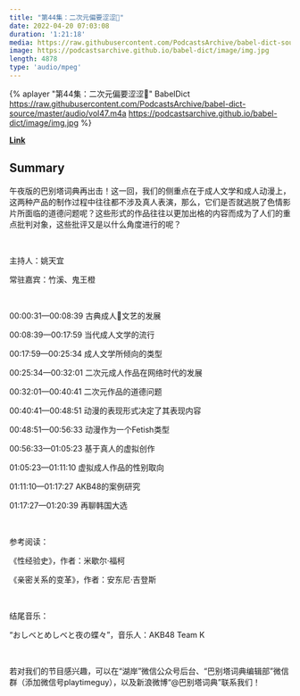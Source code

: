 ```yaml
---
title: "第44集：二次元偏要涩涩🔞"
date: 2022-04-20 07:03:08
duration: '1:21:18'
media: https://raw.githubusercontent.com/PodcastsArchive/babel-dict-source/master/audio/vol47.m4a
image: https://podcastsarchive.github.io/babel-dict/image/img.jpg
length: 4878
type: 'audio/mpeg'
---
```


{% aplayer "第44集：二次元偏要涩涩🔞" BabelDict  https://raw.githubusercontent.com/PodcastsArchive/babel-dict-source/master/audio/vol47.m4a https://podcastsarchive.github.io/babel-dict/image/img.jpg %}

**[Link](https://www.xiaoyuzhoufm.com/episode/625fb29272f4ab83d324f601)**

## Summary
<p>午夜版的巴别塔词典再出击！这一回，我们的侧重点在于成人文学和成人动漫上，这两种产品的制作过程中往往都不涉及真人表演，那么，它们是否就逃脱了色情影片所面临的道德问题呢？这些形式的作品往往以更加出格的内容而成为了人们的重点批判对象，这些批评又是以什么角度进行的呢？</p><p><br /></p><p>主持人：姚天宜</p><p>常驻嘉宾：竹溪、鬼王橙</p><p><br /></p><p>00:00:31—00:08:39 古典成人🔞文艺的发展</p><p>00:08:39—00:17:59 当代成人文学的流行</p><p>00:17:59—00:25:34 成人文学所倾向的类型</p><p>00:25:34—00:32:01 二次元成人作品在网络时代的发展</p><p>00:32:01—00:40:41 二次元作品的道德问题</p><p>00:40:41—00:48:51 动漫的表现形式决定了其表现内容</p><p>00:48:51—00:56:33 动漫作为一个Fetish类型</p><p>00:56:33—01:05:23 基于真人的虚拟创作</p><p>01:05:23—01:11:10 虚拟成人作品的性别取向</p><p>01:11:10—01:17:27 AKB48的案例研究</p><p>01:17:27—01:20:39 再聊韩国大选</p><p><br /></p><p>参考阅读：</p><p>《性经验史》，作者：米歇尔·福柯</p><p>《亲密关系的变革》，作者：安东尼·吉登斯</p><p><br /></p><p>结尾音乐：</p><p>“おしべとめしべと夜の蝶々”，音乐人：AKB48 Team K</p><p><br /></p><p>若对我们的节目感兴趣，可以在“湖岸”微信公众号后台、“巴别塔词典编辑部”微信群（添加微信号playtimeguy），以及新浪微博“@巴别塔词典”联系我们！</p>
    